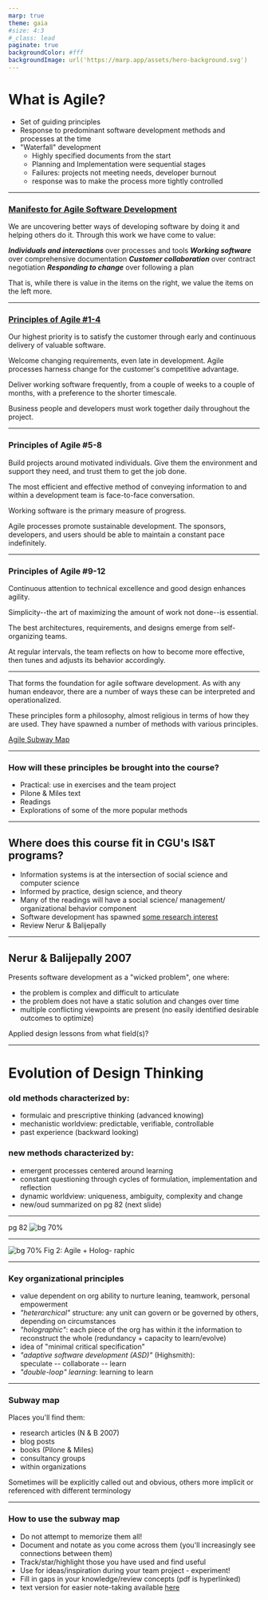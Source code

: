 ```yaml
---
marp: true
theme: gaia
#size: 4:3
#_class: lead
paginate: true
backgroundColor: #fff
backgroundImage: url('https://marp.app/assets/hero-background.svg')
---
```

# What is Agile?
- Set of guiding principles
- Response to predominant software development methods and processes at the time
- "Waterfall" development
  - Highly specified documents from the start
  - Planning and Implementation were sequential stages
  - Failures: projects not meeting needs, developer burnout
  - response was to make the process more tightly controlled

---
### [Manifesto for Agile Software Development](https://agilemanifesto.org/)

We are uncovering better ways of developing software by doing it and helping others do it. Through this work we have come to value:

***Individuals and interactions*** over processes and tools 
***Working software*** over comprehensive documentation 
***Customer collaboration*** over contract negotiation 
***Responding to change*** over following a plan

That is, while there is value in the items on the right, we value the items on the left more.

---
### [Principles of Agile #1-4](https://agilemanifesto.org/principles.html)
Our highest priority is to satisfy the customer through early and continuous delivery of valuable software.

Welcome changing requirements, even late in development. Agile processes harness change for the customer's competitive advantage.

Deliver working software frequently, from a couple of weeks to a couple of months, with a preference to the shorter timescale.

Business people and developers must work together daily throughout the project.

---
### Principles of Agile #5-8

Build projects around motivated individuals. Give them the environment and support they need, and trust them to get the job done.

The most efficient and effective method of conveying information to and within a development team is face-to-face conversation.

Working software is the primary measure of progress.

Agile processes promote sustainable development. The sponsors, developers, and users should be able to maintain a constant pace indefinitely.

---
### Principles of Agile #9-12

Continuous attention to technical excellence and good design enhances agility.

Simplicity--the art of maximizing the amount of work not done--is essential.

The best architectures, requirements, and designs emerge from self-organizing teams.

At regular intervals, the team reflects on how to become more effective, then tunes and adjusts its behavior accordingly.

---
That forms the foundation for agile software development. As with any human endeavor, there are a number of ways these can be interpreted and operationalized.

These principles form a philosophy, almost religious in terms of how they are used.  They have spawned a number of methods with various principles. 

[Agile Subway Map](rsc/agile-subway.pdf)



---
<style scoped>
{font-size: 44px;}
</style>
### How will these principles be brought into the course?
- Practical: use in exercises and the team project
- Pilone & Miles text
- Readings
- Explorations of some of the more popular methods

---
<style scoped>
{font-size: 35px;}
</style>
## Where does this course fit in CGU's IS&T programs?
- Information systems is at the intersection of social science and computer science
- Informed by practice, design science, and theory
- Many of the readings will have a social science/ management/ organizational behavior component
- Software development has spawned [some research interest](rsc/sd_journal_list.md)
- Review Nerur & Balijepally

---
## Nerur & Balijepally 2007
Presents software development as a "wicked problem", one where:
- the problem is complex and difficult to articulate
- the problem does not have a static solution and changes over time
- multiple conflicting viewpoints are present (no easily identified desirable outcomes to optimize)

Applied design lessons from what field(s)?

---
<style scoped>
{font-size: 28px;}
</style>
# Evolution of Design Thinking
### old methods characterized by:
- formulaic and prescriptive thinking (advanced knowing)
- mechanistic worldview: predictable, verifiable, controllable
- past experience (backward looking)

### new methods characterized by:
- emergent processes centered around learning
- constant questioning through cycles of formulation, implementation and reflection
- dynamic worldview: uniqueness, ambiguity, complexity and change
- new/oud summarized on pg 82 (next slide)

---
pg 82
![bg 70%](rsc/nerur_chart.png) 

---
![bg 70%](rsc/nerur_agile.png) 
Fig 2:
Agile +
Holog-
raphic

---
### Key organizational principles
- value dependent on org ability to nurture leaning, teamwork, personal empowerment
- _"heterarchical"_ structure: any unit can govern or be governed by others, depending on circumstances 
- _"holographic"_: each piece of the org has within it the information to reconstruct the whole (redundancy + capacity to learn/evolve)
- idea of "minimal critical specification"
- _"adaptive software development (ASD)"_ (Highsmith): \
speculate -- collaborate -- learn
- _"double-loop" learning_: learning to learn

---
### Subway map
Places you'll find them:
- research articles (N & B 2007)
- blog posts
- books (Pilone & Miles)
- consultancy groups
- within organizations

Sometimes will be explicitly called out and obvious, others more implicit or referenced with different terminology

---
### How to use the subway map
- Do not attempt to memorize them all! 
- Document and notate as you come across them (you'll increasingly see connections between them)
- Track/star/highlight those you have used and find useful
- Use for ideas/inspiration during your team project - experiment!
- Fill in gaps in your knowledge/review concepts (pdf is hyperlinked)
- text version for easier note-taking available [here](Agile_Subway_Glossary.md)

